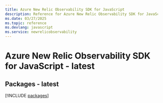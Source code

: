 ```yaml
---
title: Azure New Relic Observability SDK for JavaScript
description: Reference for Azure New Relic Observability SDK for JavaScript
ms.date: 03/27/2025
ms.topic: reference
ms.devlang: javascript
ms.service: newrelicobservability
---
```

# Azure New Relic Observability SDK for JavaScript - latest
## Packages - latest
[!INCLUDE [packages](new-relic-observability-index.md)]